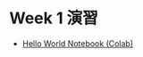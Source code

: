  # Week 1 演習

  - [Hello World Notebook (Colab)](https://colab.research.google.com/drive/1KxYq3OSpeeeywJI_RCw3_z_bLAZwi_yJ?usp=sharing)
